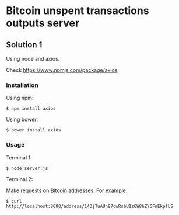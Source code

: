 # Bitcoin unspent transactions outputs server

## Solution 1

Using node and axios.

Check https://www.npmjs.com/package/axios

### Installation

Using npm:

`$ npm install axios`

Using bower:

`$ bower install axios`

### Usage

Terminal 1:

`$ node server.js`

Terminal 2:

Make requests on Bitcoin addresses. For example:

`$ curl http://localhost:8080/address/14DjTuAUh87cwRsbU1z6W8hZY6FnEkpfLS`
